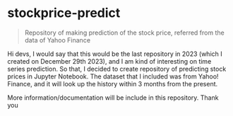 # stockprice-predict
> Repository of making prediction of the stock price, referred from the data of Yahoo Finance

Hi devs, I would say that this would be the last repository in 2023 (which I created on December 29th 2023), and I am kind of interesting on time series prediction. So that, I decided to create repository of predicting stock prices in Jupyter Notebook. The dataset that I included was from Yahoo! Finance, and it will look up the history within 3 months from the present.

More information/documentation will be include in this repository.
Thank you
